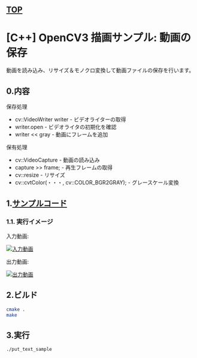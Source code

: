 [TOP](https://github.com/maemori/OpenCV3_Sample/)
----

# [C++] OpenCV3 描画サンプル: 動画の保存

動画を読み込み、リサイズ＆モノクロ変換して動画ファイルの保存を行います。

## 0.内容

保存処理

* cv::VideoWriter writer - ビデオライターの取得
* writer.open - ビデオライタの初期化を確認
* writer << gray - 動画にフレームを追加

保有処理
* cv::VideoCapture - 動画の読み込み
* capture >> frame; - 再生フレームの取得
* cv::resize - リサイズ
* cv::cvtColor(・・・, cv::COLOR_BGR2GRAY); - グレースケール変換

## 1.[サンプルコード](./main.cpp)

### 1.1. 実行イメージ

入力動画:

[![入力動画](http://img.youtube.com/vi/UDPQthJe7cg/0.jpg)](https://www.youtube.com/watch?v=UDPQthJe7cg)

出力動画:

[![出力動画](http://img.youtube.com/vi/MpB86yd_qqY/0.jpg)](https://www.youtube.com/watch?v=MpB86yd_qqY)


## 2.ビルド

``` bash
cmake .
make
```

## 3.実行

``` bash
./put_text_sample
```

